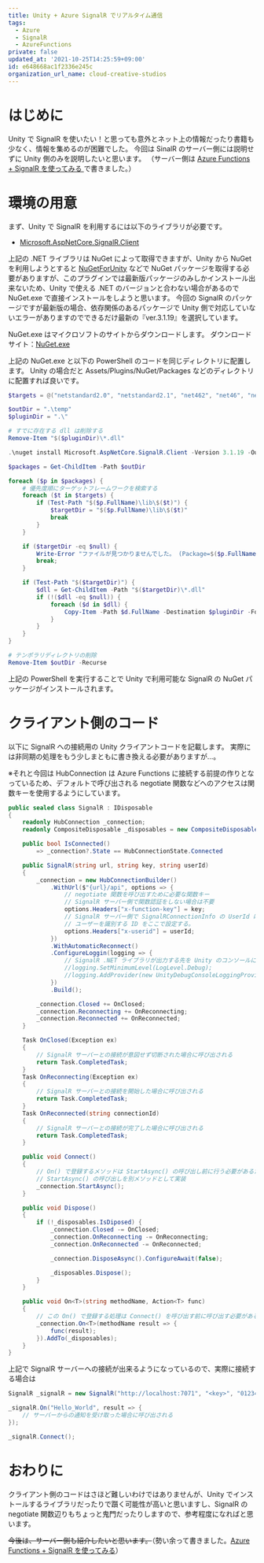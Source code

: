 ```yaml
---
title: Unity + Azure SignalR でリアルタイム通信
tags:
  - Azure
  - SignalR
  - AzureFunctions
private: false
updated_at: '2021-10-25T14:25:59+09:00'
id: e648668ac1f2336e245c
organization_url_name: cloud-creative-studios
---
```

# はじめに

Unity で SignalR を使いたい！と思っても意外とネット上の情報だったり書籍も少なく、情報を集めるのが困難でした。
今回は SinalR のサーバー側には説明せずに Unity 側のみを説明したいと思います。
（サーバー側は [Azure Functions + SignalR を使ってみる
](https://qiita.com/akiojin/items/ad8b61f63b129c40ed6d) で書きました。）

# 環境の用意

まず、Unity で SignalR を利用するには以下のライブラリが必要です。

- [Microsoft.AspNetCore.SignalR.Client](https://docs.microsoft.com/ja-jp/aspnet/core/signalr/dotnet-client?view=aspnetcore-5.0&tabs=visual-studio)

上記の .NET ライブラリは NuGet によって取得できますが、Unity から NuGet を利用しようとすると [NuGetForUnity](https://github.com/GlitchEnzo/NuGetForUnity) などで NuGet パッケージを取得する必要がありますが、このプラグインでは最新版パッケージのみしかインストール出来ないため、Unity で使える .NET のバージョンと合わない場合があるので NuGet.exe で直接インストールをしようと思います。
今回の SignalR のパッケージですが最新版の場合、依存関係のあるパッケージで Unity 側で対応していないエラーがありますのでできるだけ最新の『ver.3.1.19』を選択しています。

NuGet.exe はマイクロソフトのサイトからダウンロードします。
ダウンロードサイト：[NuGet.exe](https://dist.nuget.org/win-x86-commandline/latest/nuget.exe)

上記の NuGet.exe と以下の PowerShell のコードを同じディレクトリに配置します。
Unity の場合だと Assets/Plugins/NuGet/Packages などのディレクトリに配置すれば良いです。

```powershell
$targets = @("netstandard2.0", "netstandard2.1", "net462", "net46", "net45")

$outDir = ".\temp"
$pluginDir = ".\"

# すでに存在する dll は削除する
Remove-Item "$($pluginDir)\*.dll"

.\nuget install Microsoft.AspNetCore.SignalR.Client -Version 3.1.19 -OutputDirectory $outDir

$packages = Get-ChildItem -Path $outDir

foreach ($p in $packages) {
	# 優先度順にターゲットフレームワークを検索する
	foreach ($t in $targets) {
		if (Test-Path "$($p.FullName)\lib\$($t)") {
			$targetDir = "$($p.FullName)\lib\$($t)"
			break
		}
	}

	if ($targetDir -eq $null) {
		Write-Error "ファイルが見つかりませんでした。 (Package=$($p.FullName))"
		break;
	}

	if (Test-Path "$($targetDir)") {
		$dll = Get-ChildItem -Path "$($targetDir)\*.dll"
		if (!($dll -eq $null)) {
			foreach ($d in $dll) {
				Copy-Item -Path $d.FullName -Destination $pluginDir -Force
			}
		}
	}
}

# テンポラリディレクトリの削除
Remove-Item $outDir -Recurse
```

上記の PowerShell を実行することで Unity で利用可能な SignalR の NuGet パッケージがインストールされます。

# クライアント側のコード

以下に SignalR への接続用の Unity クライアントコードを記載します。
実際には非同期の処理をもう少しまともに書き換える必要がありますが…。

※それと今回は HubConnection は Azure Functions に接続する前提の作りとなっているため、デフォルトで呼び出される negotiate 関数などへのアクセスは関数キーを使用するようにしています。

```C#
public sealed class SignalR : IDisposable
{
	readonly HubConnection _connection;
	readonly CompositeDisposable _disposables = new CompositeDisposable();

	public bool IsConnected()
		=> _connection?.State == HubConnectionState.Connected

	public SignalR(string url, string key, string userId)
	{
		_connection = new HubConnectionBuilder()
			.WithUrl($"{url}/api", options => {
				// negotiate 関数を呼び出すために必要な関数キー
				// SignalR サーバー側で関数認証をしない場合は不要
				options.Headers["x-function-key"] = key;
				// SignalR サーバー側で SignalRConnectionInfo の UserId に設定するために
				// ユーザーを識別する ID をここで設定する。
				options.Headers["x-userid"] = userId;
			})
			.WithAutomaticReconnect()
			.ConfigureLoggin(logging => {
				// SignalR .NET ライブラリが出力する先を Unity のコンソールに出力するようにする。
				//logging.SetMinimumLevel(LogLevel.Debug);
				//logging.AddProvider(new UnityDebugConsoleLoggingProvider());
			})
			.Build();

		_connection.Closed += OnClosed;
		_connection.Reconnecting += OnReconnecting;
		_connection.Reconnected += OnReconnected;
	}

	Task OnClosed(Exception ex)
	{
		// SignalR サーバーとの接続が意図せず切断された場合に呼び出される
		return Task.CompletedTask;
	}
	Task OnReconnecting(Exception ex)
	{
		// SignalR サーバーとの接続を開始した場合に呼び出される
		return Task.CompletedTask;
	}
	Task OnReconnected(string connectionId)
	{
		// SignalR サーバーとの接続が完了した場合に呼び出される
		return Task.CompletedTask;
	}

	public void Connect()
	{
		// On() で登録するメソッドは StartAsync() の呼び出し前に行う必要があるため、
		// StartAsync() の呼び出しを別メソッドとして実装
		_connection.StartAsync();
	}

	public void Dispose()
	{
		if (!_disposables.IsDiposed) {
			_connection.Closed -= OnClosed;
			_connection.OnReconnecting -= OnReconnecting;
			_connection.OnReconnected -= OnReconnected;

			_connection.DisposeAsync().ConfigureAwait(false);

			_disposables.Dispose();
		}
	}

	public void On<T>(string methodName, Action<T> func)
	{
		// この On() で登録する処理は Connect() を呼び出す前に呼び出す必要がある
		_connection.On<T>(methodName result => {
			func(result);
		}).AddTo(_disposables);
	}
}
```

上記で SignalR サーバーへの接続が出来るようになっているので、実際に接続する場合は

```C#
SignalR _signalR = new SignalR("http://localhost:7071", "<key>", "0123456789");

_signalR.On("Hello_World", result => {
	// サーバーからの通知を受け取った場合に呼び出される
});

_signalR.Connect();
```

# おわりに

クライアント側のコードはさほど難しいわけではありませんが、Unity でインストールするライブラリだったりで躓く可能性が高いと思いますし、SignalR の negotiate 関数辺りもちょっと鬼門だったりしますので、参考程度になればと思います。

~~今後は、サーバー側も紹介したいと思います。~~（勢い余って書きました。[Azure Functions + SignalR を使ってみる](https://qiita.com/akiojin/items/ad8b61f63b129c40ed6d)）
